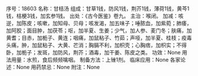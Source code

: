 序号：18603
名称：甘桔汤
组成：甘草1钱，防风1钱，荆芥1钱，薄荷1钱，黄芩1钱，桔梗3钱，加玄参1钱。
出处：《古今医鉴》卷九。
主治：喉闭。
加减：咳逆，加陈皮；咳嗽，加知母、贝母；咳发渴，加五味子；唾脓血，加紫菀；肺痿，加阿胶；面目肿，加茯苓；呕，加半夏、生姜；少气，加人参、麦门冬；肤痛，加黄耆；目赤，加栀子、黄连；咽痛，加鼠粘子、竹茹；声哑，加半夏、桂枝；疫毒头痛，肿，加鼠粘子、大黄、芒消；胸膈不利，加枳壳；心胸痞，加枳实；不得卧，加栀子；发斑，加防风，荆芥；酒毒，加干姜、陈皮之类。
功效：None
用法用量：水煎，食后频频噙咽。
制备方法：上锉1剂。
临床应用：None
各家论述：None
用药禁忌：None
附注：None

